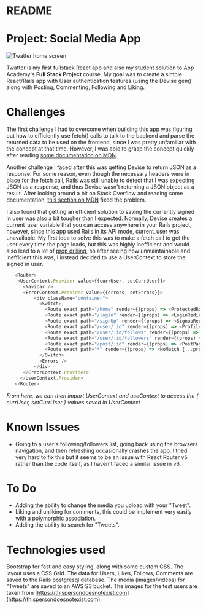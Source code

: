 # README

# Project: Social Media App

![Twatter home screen](https://i.imgur.com/imgi0e3.png)

Twatter is my first fullstack React app and also my student solution to App Academy's **Full Stack Project** course. My goal was to create a simple React/Rails app with User authentication features (using the Devise gem) along with Posting, Commenting, Following and Liking.

# Challenges

The first challenge I had to overcome when building this app was figuring out how to efficiently use fetch() calls to talk to the backend and parse the returned data to be used on the frontend, since I was pretty unfamiliar with the concept at that time. However, I was able to grasp the concept quickly after reading [some documentation on MDN](https://developer.mozilla.org/en-US/docs/Web/API/Fetch_API/Using_Fetch).

Another challenge I faced after this was getting Devise to return JSON as a response. For some reason, even though the necessary headers were in place for the fetch call, Rails was still unable to detect that I was expecting JSON as a response, and thus Devise wasn't returning a JSON object as a result. After looking around a bit on Stack Overflow and reading some documentation, [this section on MDN](https://developer.mozilla.org/en-US/docs/Web/API/Fetch_API/Using_Fetch#headers) fixed the problem.

I also found that getting an efficient solution to saving the currently signed in user was also a bit tougher than I expected. Normally, Devise creates a current_user variable that you can access anywhere in your Rails project, however, since this app used Rails in its API mode, current_user was unavailable. My first idea to solve this was to make a fetch call to get the user every time the page loads, but this was highly inefficient and would also lead to a lot of [prop drilling](https://www.geeksforgeeks.org/what-is-prop-drilling-and-how-to-avoid-it/), so after seeing how unmaintainable and inefficient this was, I instead decided to use a UserContext to store the signed in user.

```javascript
   <Router>
    <UserContext.Provider value={{currUser, setCurrUser}}>
      <Navibar />    
      <ErrorContext.Provider value={{errors, setErrors}}>
          <div className="container">
            <Switch>,
              <Route exact path="/home" render={(props) => <ProtectedRoute {...props} />} />
              <Route exact path="/login" render={(props) => <LoginRedirect {...props} />} />
              <Route exact path="/signUp" render={(props) => <SignupRedirect {...props} />} />
              <Route exact path="/user/:id" render={(props) => <ProfileRedirect {...props} />} />
              <Route exact path="/user/:id/follows" render={(props) => <UserFollows {...props} />} />         
              <Route exact path="/user/:id/followers" render={(props) => <UserFollowers {...props} />} />     
              <Route exact path="/post/:id" render={(props) => <PostPage {...props} />} />  
              <Route exact path="*" render={(props) => <NoMatch {...props} />} />
            </Switch>
            <Errors />
          </div>
      </ErrorContext.Provider>
     </UserContext.Provider>
   </Router>
```
*From here, we can then import UserContext and useContext to access the { currUser, setCurrUser } values saved in UserContext*

# Known Issues

* Going to a user's following/followers list, going back using the browsers navigation, and then refreshing occasionally crashes the app. I tried very hard to fix this but it seems to be an issue with React Router v5 rather than the code itself, as I haven't faced a similar issue in v6.

# To Do

* Adding the ability to change the media you upload with your "Tweet".
* Liking and unliking for comments, this could be implement very easily with a polymorphic association.
* Adding the ability to search for "Tweets".

# Technologies used

Bootstrap for fast and easy styling, along with some custom CSS. The layout uses a CSS Grid. The data for Users, Likes, Follows, Comments are saved to the Rails postgresql database. The media (images/videos) for "Tweets" are saved to an AWS S3 bucket. The images for the test users are taken from [https://thispersondoesnotexist.com](https://thispersondoesnotexist.com). 
 

